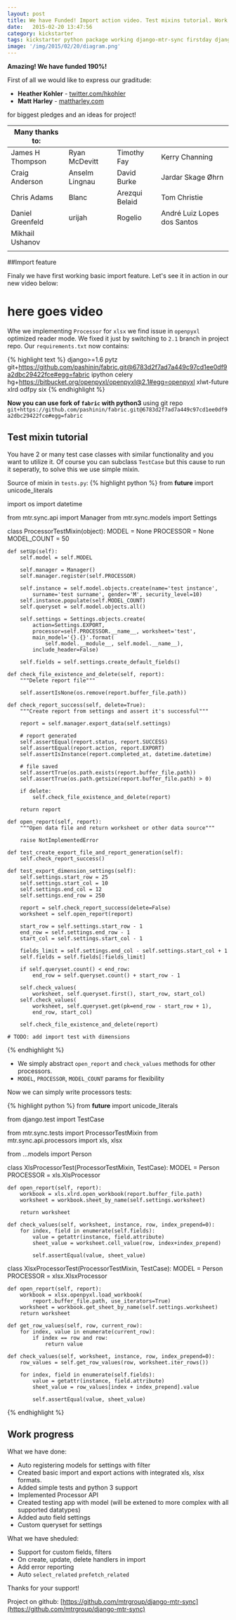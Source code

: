 ```yaml
---
layout: post
title: We have Funded! Import action video. Test mixins tutorial. Work progress
date:   2015-02-20 13:47:56
сategory: kickstarter
tags: kickstarter python package working django-mtr-sync firstday django
image: '/img/2015/02/20/diagram.png'
---
```


**Amazing! We have funded 190%!**

First of all we would like to express our graditude:

- **Heather Kohler** - [twitter.com/hkohler](twitter.com/hkohler)
- **Matt Harley** - [mattharley.com](mattharley.com)

for biggest pledges and an ideas for project!

|Many thanks to:||||
|-|-|-|-|
|James H Thompson|Ryan McDevitt|Timothy Fay|Kerry Channing|Patrick Taylor|
|Craig Anderson|Anselm Lingnau|David Burke|Jardar Skage Øhrn|Jack Eccleshall|
|Chris Adams|Blanc|Arezqui Belaid|Tom Christie|Nicholas WL Koh|
|Daniel Greenfeld|urijah|Rogelio|André Luiz Lopes dos Santos|Michael Herman|
|Mikhail Ushanov||||
||||

<!--more-->

##Import feature

Finaly we have first working basic import feature. Let's see it in action in our new video below:

# here goes video

Whe we implementing `Processor` for `xlsx` we find issue in `openpyxl` optimized reader mode. We fixed it just by switching to `2.1` branch in project repo. Our `requirements.txt` now contains:

{% highlight text %}
django>=1.6
pytz
git+https://github.com/pashinin/fabric.git@6783d2f7ad7a449c97cd1ee0df9a2dbc29422fce#egg=fabric
ipython
celery
hg+https://bitbucket.org/openpyxl/openpyxl@2.1#egg=openpyxl
xlwt-future
xlrd
odfpy
six
{% endhighlight %}

**Now you can use fork of `fabric` with python3** using git repo `git+https://github.com/pashinin/fabric.git@6783d2f7ad7a449c97cd1ee0df9a2dbc29422fce#egg=fabric`

## Test mixin tutorial

You have 2 or many test case classes with similar functionality and you want to utilize it. Of course you can subclass `TestCase` but this cause to run it seperatly, to solve this we use simple mixin.

Source of mixin in `tests.py`:
{% highlight python %}
from __future__ import unicode_literals

import os
import datetime

from mtr.sync.api import Manager
from mtr.sync.models import Settings


class ProcessorTestMixin(object):
    MODEL = None
    PROCESSOR = None
    MODEL_COUNT = 50

    def setUp(self):
        self.model = self.MODEL

        self.manager = Manager()
        self.manager.register(self.PROCESSOR)

        self.instance = self.model.objects.create(name='test instance',
            surname='test surname', gender='M', security_level=10)
        self.instance.populate(self.MODEL_COUNT)
        self.queryset = self.model.objects.all()

        self.settings = Settings.objects.create(
            action=Settings.EXPORT,
            processor=self.PROCESSOR.__name__, worksheet='test',
            main_model='{}.{}'.format(
                self.model.__module__, self.model.__name__),
            include_header=False)

        self.fields = self.settings.create_default_fields()

    def check_file_existence_and_delete(self, report):
        """Delete report file"""

        self.assertIsNone(os.remove(report.buffer_file.path))

    def check_report_success(self, delete=True):
        """Create report from settings and assert it's successful"""

        report = self.manager.export_data(self.settings)

        # report generated
        self.assertEqual(report.status, report.SUCCESS)
        self.assertEqual(report.action, report.EXPORT)
        self.assertIsInstance(report.completed_at, datetime.datetime)

        # file saved
        self.assertTrue(os.path.exists(report.buffer_file.path))
        self.assertTrue(os.path.getsize(report.buffer_file.path) > 0)

        if delete:
            self.check_file_existence_and_delete(report)

        return report

    def open_report(self, report):
        """Open data file and return worksheet or other data source"""

        raise NotImplementedError

    def test_create_export_file_and_report_generation(self):
        self.check_report_success()

    def test_export_dimension_settings(self):
        self.settings.start_row = 25
        self.settings.start_col = 10
        self.settings.end_col = 12
        self.settings.end_row = 250

        report = self.check_report_success(delete=False)
        worksheet = self.open_report(report)

        start_row = self.settings.start_row - 1
        end_row = self.settings.end_row - 1
        start_col = self.settings.start_col - 1

        fields_limit = self.settings.end_col - self.settings.start_col + 1
        self.fields = self.fields[:fields_limit]

        if self.queryset.count() < end_row:
            end_row = self.queryset.count() + start_row - 1

        self.check_values(
            worksheet, self.queryset.first(), start_row, start_col)
        self.check_values(
            worksheet, self.queryset.get(pk=end_row - start_row + 1),
            end_row, start_col)

        self.check_file_existence_and_delete(report)

    # TODO: add import test with dimensions
{% endhighlight %}

- We simply abstract `open_report` and `check_values` methods for other processors.
- `MODEL`, `PROCESSOR`, `MODEL_COUNT` params for flexibility

Now we can simply write processors tests:

{% highlight python %}
from __future__ import unicode_literals

from django.test import TestCase

from mtr.sync.tests import ProcessorTestMixin
from mtr.sync.api.processors import xls, xlsx

from ...models import Person


class XlsProcessorTest(ProcessorTestMixin, TestCase):
    MODEL = Person
    PROCESSOR = xls.XlsProcessor

    def open_report(self, report):
        workbook = xls.xlrd.open_workbook(report.buffer_file.path)
        worksheet = workbook.sheet_by_name(self.settings.worksheet)

        return worksheet

    def check_values(self, worksheet, instance, row, index_prepend=0):
        for index, field in enumerate(self.fields):
            value = getattr(instance, field.attribute)
            sheet_value = worksheet.cell_value(row, index+index_prepend)

            self.assertEqual(value, sheet_value)


class XlsxProcessorTest(ProcessorTestMixin, TestCase):
    MODEL = Person
    PROCESSOR = xlsx.XlsxProcessor

    def open_report(self, report):
        workbook = xlsx.openpyxl.load_workbook(
            report.buffer_file.path, use_iterators=True)
        worksheet = workbook.get_sheet_by_name(self.settings.worksheet)
        return worksheet

    def get_row_values(self, row, current_row):
        for index, value in enumerate(current_row):
            if index == row and row:
                return value

    def check_values(self, worksheet, instance, row, index_prepend=0):
        row_values = self.get_row_values(row, worksheet.iter_rows())

        for index, field in enumerate(self.fields):
            value = getattr(instance, field.attribute)
            sheet_value = row_values[index + index_prepend].value

            self.assertEqual(value, sheet_value)
{% endhighlight %}

## Work progress

What we have done:
- Auto registering models for settings with filter
- Created basic import and export actions with integrated xls, xlsx formats.
- Added simple tests and python 3 support
- Implemented Processor API
- Created testing app with model (will be extened to more complex with all supported datatypes)
- Added auto field settings
- Custom queryset for settings

What we have sheduled:
- Support for custom fields, filters
- On create, update, delete handlers in import
- Add error reporting
- Auto `select_related` `prefetch_related`

Thanks for your support!

Project on github: [https://github.com/mtrgroup/django-mtr-sync](https://github.com/mtrgroup/django-mtr-sync)